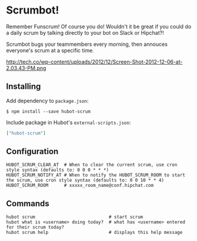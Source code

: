 # Scrumbot!

Remember Funscrum! Of course you do! Wouldn't it be great if you could do a daily scrum by talking directly to your bot on Slack or Hipchat?!

Scrumbot bugs your teammembers every morning, then annouces everyone's scrum at a specific time.

http://tech.co/wp-content/uploads/2012/12/Screen-Shot-2012-12-06-at-2.03.43-PM.png

## Installing

Add dependency to `package.json`:

```console
$ npm install --save hubot-scrum
```

Include package in Hubot's `external-scripts.json`:

```json
["hubot-scrum"]
```

## Configuration

    HUBOT_SCRUM_CLEAR_AT  # When to clear the current scrum, use cron style syntax (defaults to: 0 0 0 * * *)
    HUBOT_SCRUM_NOTIFY_AT # When to notify the HUBOT_SCRUM_ROOM to start the scrum, use cron style syntax (defaults to: 0 0 10 * * 4)
    HUBOT_SCRUM_ROOM      # xxxxx_room_name@conf.hipchat.com

## Commands

    hubot scrum                            # start scrum
    hubot what is <username> doing today?  # what has <username> entered for their scrum today?
    hubot scrum help                       # displays this help message


